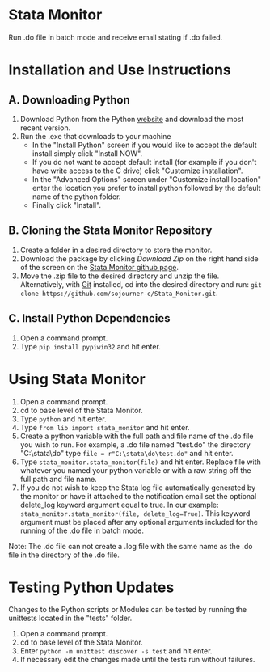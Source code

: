 # Stata Monitor
Run .do file in batch mode and receive email stating if .do failed.

# Installation and Use Instructions

## A. Downloading Python

1. Download Python from the Python [website](https://www.python.org/downloads/) and download the most recent version.
2. Run the .exe that downloads to your machine
     * In the "Install Python" screen if you would like to accept the default install simply click "Install NOW".
     * If you do not want to accept default install (for example if you don't have write access to the C drive) click "Customize installation".
     * In the "Advanced Options" screen under "Customize install location" enter the location you prefer to install python followed by the default name of the python folder.
     * Finally click "Install".

## B. Cloning the Stata Monitor Repository

1. Create a folder in a desired directory to store the monitor.
2. Download the package by clicking *Download Zip* on the right hand side of the screen on the [Stata Monitor github page](https://github.com/sojourner-c/Stata_Monitor). 
3. Move the .zip file to the desired directory and unzip the file. Alternatively, with [Git](https://github.com/) installed, cd into the desired directory and run:
`git clone https://github.com/sojourner-c/Stata_Monitor.git`.

## C. Install Python Dependencies

1. Open a command prompt.
2. Type `pip install pypiwin32` and hit enter.

# Using Stata Monitor

1. Open a command prompt.
2. cd to base level of the Stata Monitor.
3. Type `python` and hit enter.
4. Type `from lib import stata_monitor` and hit enter.
5. Create a python variable with the full path and file name of the .do file you wish to run. For example, a .do file named "test.do" the directory "C:\stata\do" type `file = r"C:\stata\do\test.do"` and hit enter.
6. Type `stata_monitor.stata_monitor(file)` and hit enter. Replace file with whatever you named your python variable or with a raw string off the full path and file name.
7. If you do not wish to keep the Stata log file automatically generated by the monitor or have it attached to the notification email set the optional delete_log keyword argument equal to true. In our example: `stata_monitor.stata_monitor(file, delete_log=True)`. This keyword argument must be placed after any optional arguments included for the running of the .do file in batch mode.

Note: The .do file can not create a .log file with the same name as the .do file in the directory of the .do file.

# Testing Python Updates
Changes to the Python scripts or Modules can be tested by running the unittests located in the "tests" folder.

1. Open a command prompt.
2. cd to base level of the Stata Monitor.
3. Enter `python -m unittest discover -s test` and hit enter.
4. If necessary edit the changes made until the tests run without failures.
